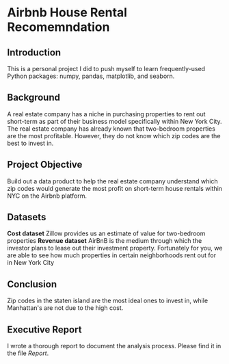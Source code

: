 # Airbnb House Rental Recomemndation

## Introduction
This is a personal project I did to push myself to learn frequently-used Python packages: numpy, pandas, matplotlib, and seaborn.

## Background
A real estate company has a niche in purchasing properties to rent out short-term as part of their business model specifically within New York City.  
The real estate company has already known that two-bedroom properties are the most profitable. 
However, they do not know which zip codes are the best to invest in. 

## Project Objective
Build out a data product to help the real estate company understand which zip codes would generate the most profit on short-term house rentals within NYC on the Airbnb platform.
  

## Datasets
**Cost dataset** Zillow provides us an estimate of value for two-bedroom properties
**Revenue dataset** AirBnB is the medium through which the investor plans to lease out their investment property. Fortunately for you, we are able to see how much properties in certain neighborhoods rent out for in New York City

## Conclusion
Zip codes in the staten island are the most ideal ones to invest in, while Manhattan's are not due to the high cost. 

## Executive Report
I wrote a thorough report to document the analysis process. Please find it in the file *Report*.
